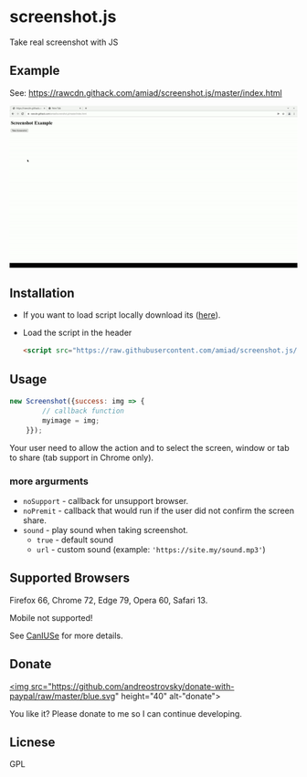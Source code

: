 # screenshot.js
Take real screenshot with JS

## Example
See: https://rawcdn.githack.com/amiad/screenshot.js/master/index.html

![example gif](https://raw.githubusercontent.com/amiad/screenshot.js/master/example.gif)

## Installation
* If you want to load script locally download its ([here](https://raw.githubusercontent.com/amiad/screenshot.js/master/screenshot.js)).
* Load the script in the header

  ```html
  <script src="https://raw.githubusercontent.com/amiad/screenshot.js/master/screenshot.js"></script>
  ```
  
## Usage
```js
new Screenshot({success: img => {
        // callback function
        myimage = img;
    }});
 ```
 Your user need to allow the action and to select the screen, window or tab to share (tab support in Chrome only).

### more argurments
* `noSupport` - callback for unsupport browser.
* `noPremit` - callback that would run if the user did not confirm the screen share.
* `sound` - play sound when taking screenshot.
  * `true` - default sound
  * `url` - custom sound (example: `'https://site.my/sound.mp3'`)

## Supported Browsers
Firefox 66, Chrome 72, Edge 79, Opera 60, Safari 13.

Mobile not supported!

See [CanIUSe](https://caniuse.com/?search=getDisplayMedia) for more details.

## Donate
<a href="https://paypal.me/amiad/"><img src="https://github.com/andreostrovsky/donate-with-paypal/raw/master/blue.svg" height="40" alt-"donate"></a>  

You like it? Please donate to me so I can continue developing.

## Licnese
GPL
